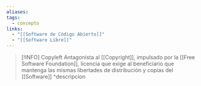 ```yaml
---
aliases: 
tags:
  - concepto
links:
  - "[[Software de Código Abierto]]"
  - "[[Software Libre]]"
---
```

>[!INFO] Copyleft
>Antagonista al [[Copyright]], impulsado por la [[Free Software Foundation]], licencia que exige al beneficiario que mantenga las mismas libertades de distribución y copias del [[Software]]
^descripcion